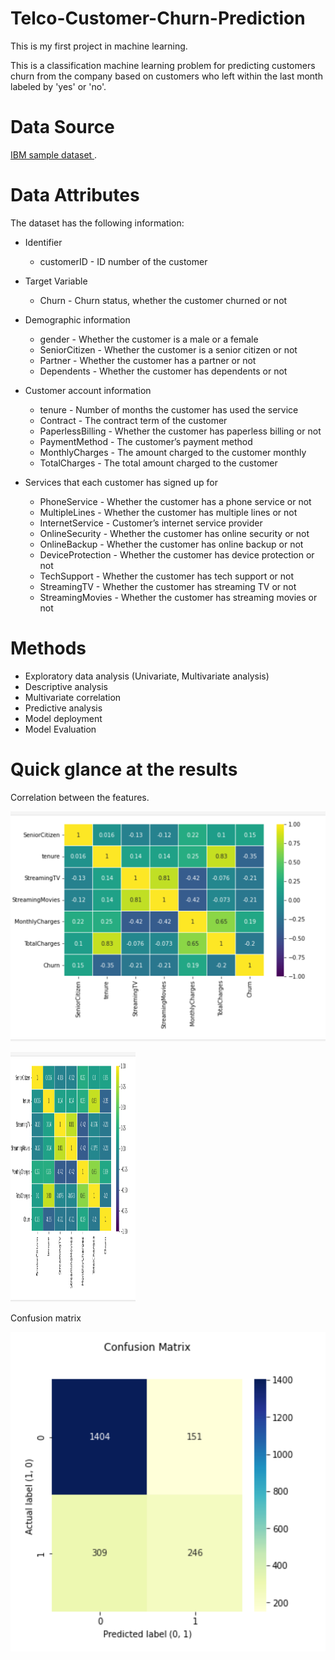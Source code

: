 # Telco-Customer-Churn-Prediction


This is my first project in machine learning.

This is a classification machine learning problem for predicting customers churn from the company based on customers who left within the last month labeled by 'yes' or 'no'.

# Data Source
 <a href="https://www.kaggle.com/datasets/blastchar/telco-customer-churn"> IBM sample dataset </a>.
 
 # Data Attributes

The dataset has the following information:

 - Identifier
    - customerID - ID number of the customer

- Target Variable
    - Churn - Churn status, whether the customer churned or not

- Demographic information
    - gender - Whether the customer is a male or a female
    - SeniorCitizen - Whether the customer is a senior citizen or not
    - Partner - Whether the customer has a partner or not
    - Dependents - Whether the customer has dependents or not

- Customer account information
    - tenure - Number of months the customer has used the service
    - Contract - The contract term of the customer
    - PaperlessBilling - Whether the customer has paperless billing or not
    - PaymentMethod - The customer’s payment method
    - MonthlyCharges - The amount charged to the customer monthly
    - TotalCharges - The total amount charged to the customer

- Services that each customer has signed up for
    - PhoneService - Whether the customer has a phone service or not
    - MultipleLines - Whether the customer has multiple lines or not
    - InternetService - Customer’s internet service provider
    - OnlineSecurity - Whether the customer has online security or not
    - OnlineBackup - Whether the customer has online backup or not
    - DeviceProtection - Whether the customer has device protection or not
    - TechSupport - Whether the customer has tech support or not
    - StreamingTV - Whether the customer has streaming TV or not
    - StreamingMovies - Whether the customer has streaming movies or not

# Methods
- Exploratory data analysis (Univariate, Multivariate analysis)
- Descriptive analysis
- Multivariate correlation
- Predictive analysis
- Model deployment
- Model Evaluation

# Quick glance at the results
Correlation between the features.

![This is an image](https://github.com/xplict33/Telco-Customer-Churn-Prediction/blob/main/images/cor.png)

<img src="https://github.com/xplict33/Telco-Customer-Churn-Prediction/blob/main/images/cor.png" width="200" height="400">

Confusion matrix

![This is an image](https://github.com/xplict33/Telco-Customer-Churn-Prediction/blob/main/images/confussion.png)

